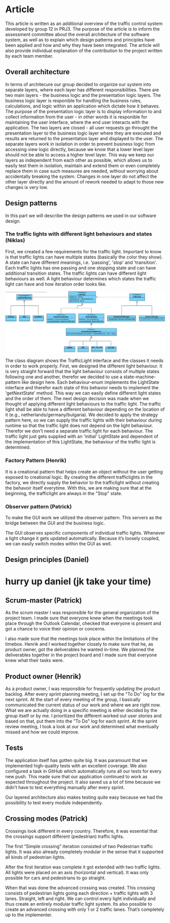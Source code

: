# Article

This article is written as an additional overview of the traffic control system developed by group 12 in PRJ3. 
The purpose of the article is to inform the assessment committee about the overall architecture of the software system, 
as well as to explain which design patterns and principles have been applied and how and why they have been integrated. 
The article will also provide individual explanation of the contribution to the project written by each team member.

## Overall architecture
In terms of architecure our group decided to organize our system into separate layers, where each layer has different responsibilities. There are two main layers - the business logic and the presentation logic layers. The business logic layer is responible for handling the business rules, calculations, and logic within an application which dictate how it behaves. The purpose of the presentation logic layer is to display information to and collect information from the user - in other words it is responible for maintaining the user interface, where the end user interacts with the application. The two layers are closed - all user requests go throught the presentation layer to the business logic layer where they are executed and results are returned to the presentation layer and displayed to the user. The separate layers work in isolation in order to prevent business logic from accessing view logic directly, because we know that a lower level layer should not be able to access a higher level layer. This way we keep our layers as independent from each other as possible, which allows us to easily test them in isolation, maintain and extend them or even completely replace them in case such measures are needed, without worrying about accidentally breaking the system. Changes in one layer do not affect the other layer directly and the amount of rework needed to adapt to those new changes is very low.


## Design patterns
In this part we will describe the design patterns we used in our software design.

### The traffic lights with different light behaviours and states (Niklas)
First, we created a few requirements for the traffic light. Important to know is that traffic lights can have multiple states (basically the color they show). A state can have different meanings, i.e. 'passing', 'stop' and 'transition'. Each traffic lights has one passing and one stopping state and can have additional transition states. The traffic lights can have different light behaviours as well. A light behaviour determines which states the traffic light can have and how iteration order looks like.

![Traffic light class diagram](../design/poster_class_diagram.png?raw=true "Class diagram for the traffic light and its corresponding classes")

The class diagram shows the TrafficLight interface and the classes it needs in order to work properly. First, we designed the different light behaviour. It is very straight forward that the light behaviour consists of multiple states following one and another, therefor we decided to use a state-machine-pattern like design here. Each behaviour-enum implements the LightState interface and therefor each state of this behavior needs to implement the 'getNextState' method. This way we can easily define different light states and the order of them. The next design decision was made when we thought of applying different light behaviours to the traffic light. The traffic light shall be able to have a different behaviour depending on the location of it (e.g., netherlands/germany/bulgaria). We decided to apply the strategy pattern here, so we can supply the traffic lights with their behaviour during runtime so that the traffic light does not depend on the light behaviour. Therefor we don't need a separate traffic light for each behaviour. The traffic light just gets supplied with an 'initial' LightState and dependent of the implementation of this LightState, the behaviour of the traffic light is determined. 


### Factory Pattern (Henrik)
It is a creational pattern that helps create an object without the user getting exposed to creational logic. By creating the different trafficlights in the factory, we directly supply the behavior to the trafficlight without creating the behavoir itself everytime. With this, we are making sure that at the beginning, the trafficlight are always in the "Stop" state.   

### Observer pattern (Patrick)
To make the GUI work we utilized the observer pattern. This servers as the bridge between the GUI and the business logic.

The GUI observes specific components of individual traffic lights. Whenever a light change it gets updated automatically. Because it’s loosely coupled, we can easily switch modes within the GUI as well. 

## Design principles (Daniel)

# hurry up daniel (jk take your time)

## Scrum-master (Patrick)
As the scrum master I was responsible for the general organization of the project team. I made sure that everyone knew when the meetings took place through the Outlook Calendar, checked that everyone is present and got a chance to voice their opinion or concerns. 

I also made sure that the meetings took place within the limitations of the timebox. Henrik and I worked together closely to make sure that he, as product owner, got the deliverables he wanted in-time. We planned the deliverables together in the project board and I made sure that everyone knew what their tasks were. 

## Product owner (Henrik)
As a product owner, I was responsible for frequently updating the product backlog. After every sprint planning meeting, I set up the "To Do" log for the next sprint. At the start of every meeting of the group, I basically communicated the current status of our work and where we are right now. What we are actually doing in a specific meeting is either decided by the group itself or by me. I prioritized the different worked out user stories and based on that, put them into the "To Do" log for each sprint. At the sprint review meeting, I took a look at our work and determined what eventually missed and how we could improve. 

## Tests

The application itself has gotten quite big. It was paramount that we implemented high-quality tests with an excellent coverage. We also configured a task in GitHub which automatically runs all our tests for every new push. This made sure that our application continued to work as expected throughout the project. It also saved us a lot of time because we didn’t have to test everything manually after every sprint.

Our layered architecture also makes testing quite easy because we had the possibility to test every module independently.

## Crossing modes (Patrick)
Crossings look different in every country. Therefore, it was essential that the crossings support different (pedestrian) traffic lights. 

The first “Simple crossing” iteration consisted of two Pedestrian traffic lights. It was also already completely modular in the sense that it supported all kinds of pedestrian lights.

After the first iteration was complete it got extended with two traffic lights. All lights were placed on an axis (horizontal and vertical). It was only possible for cars and pedestrians to go straight.

When that was done the advanced crossing was created. This crossing consists of pedestrian lights going each direction + traffic lights with 3 lanes. Straight, left and right. We can control every light individually and thus create an entirely modular traffic light system. Its also possible to create an advanced crossing with only 1 or 2 traffic lanes. That’s completely up to the implementer. 
